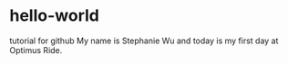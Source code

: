 # hello-world
tutorial for github
My name is Stephanie Wu and today is my first day at Optimus Ride. 
